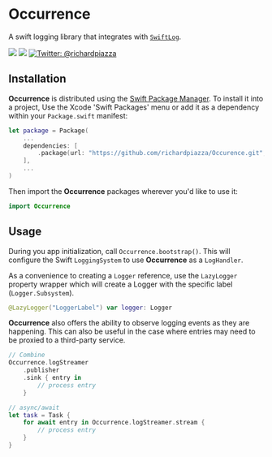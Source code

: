 # Occurrence

A swift logging library that integrates with [`SwiftLog`](https://github.com/apple/swift-log).

<p>
    <img src="https://github.com/richardpiazza/Occurrence/workflows/Swift/badge.svg?branch=main" />
    <img src="https://img.shields.io/badge/Swift-5.5-orange.svg" />
    <a href="https://twitter.com/richardpiazza">
        <img src="https://img.shields.io/badge/twitter-@richardpiazza-blue.svg?style=flat" alt="Twitter: @richardpiazza" />
    </a>
</p>

## Installation

**Occurrence** is distributed using the [Swift Package Manager](https://swift.org/package-manager). To install it into a project, Use the 
Xcode 'Swift Packages' menu or add it as a dependency within your `Package.swift` manifest:

```swift
let package = Package(
    ...
    dependencies: [
        .package(url: "https://github.com/richardpiazza/Occurence.git", .upToNextMinor(from: "0.5.0"))
    ],
    ...
)
```

Then import the **Occurrence** packages wherever you'd like to use it:

```swift
import Occurrence
```

## Usage

During you app initialization, call `Occurrence.bootstrap()`. This will configure the Swift `LoggingSystem` to use **Occurrence** as a `LogHandler`.

As a convenience to creating a `Logger` reference, use the `LazyLogger` property wrapper which will create a Logger with the specific label (`Logger.Subsystem`).
```swift
@LazyLogger("LoggerLabel") var logger: Logger
```

**Occurrence** also offers the ability to observe logging events as they are happening.
This can also be useful in the case where entries may need to be proxied to a third-party service.

```swift
// Combine
Occurrence.logStreamer
    .publisher
    .sink { entry in
        // process entry
    }

// async/await
let task = Task {
    for await entry in Occurrence.logStreamer.stream {
        // process entry
    }
}
```

